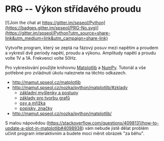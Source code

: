 # PRG -- Výkon střídavého proudu

[![Join the chat at https://gitter.im/spseol/Python](https://badges.gitter.im/spseol/PRG-No.svg)](https://gitter.im/spseol/Python?utm_source=share-link&utm_medium=link&utm_campaign=share-link)

Vytvořte program, který se zeptá na fázový posuv mezi napětím a proudem 
a vykreslí dvě periody napětí, proudu a výkonu. Amplitudy napětí a proudu 
volte 1V a 1A. Frekvenci volte 50Hz.

Pro vykreslování použijte knihovnu 
[Matplotlib](https://matplotlib.org/) a
[NumPy](http://www.numpy.org/).
Tutoriál a vše potřebné pro zvládnutí úkolu naleznete na těchto odkazech.

* <http://mamut.spseol.cz/matplotlib>
* <http://mamut.spseol.cz/nozka/python/matplotlib/#zklady>
  * [základní myšlenky a postupy](http://nbviewer.ipython.org/urls/raw.github.com/tlapicka/IPythonNotebooks/master/Matplotlib--zakladni_myslenky_postupy.ipynb)
  * [základy pro tvorbu grafů](http://nbviewer.ipython.org/urls/raw.github.com/tlapicka/IPythonNotebooks/master/Matplotlib--zaklady_pro_tvorbu_grafu.ipynb)
  * [osy a mřížka](http://nbviewer.ipython.org/urls/raw.github.com/tlapicka/IPythonNotebooks/master/Matplotlib--osy_mrizka.ipynb)
  * [popisky, značky](http://nbviewer.ipython.org/urls/raw.github.com/tlapicka/IPythonNotebooks/master/Matplotlib--popisky,znacky.ipynb)
* <http://mamut.spseol.cz/nozka/python/matplotlib/>


S malou nápovědou 
(<https://stackoverflow.com/questions/4098131/how-to-update-a-plot-in-matplotlib#4098938>)
vám nebude jistě dělat problém učinit program interaktivním a budete moci měnit
obrázek "za běhu".

